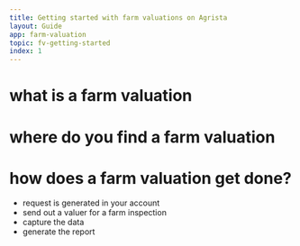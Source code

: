 ```yaml
---
title: Getting started with farm valuations on Agrista
layout: Guide
app: farm-valuation
topic: fv-getting-started
index: 1
---
```



# what is a farm valuation

# where do you find a farm valuation

# how does a farm valuation get done?
 
 - request is generated in your account
 - send out a valuer for a farm inspection
 - capture the data
 - generate the report 



